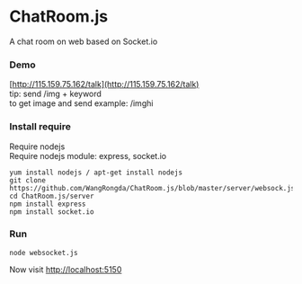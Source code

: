 ChatRoom.js
===========
A chat room on web based on Socket.io

### Demo ###
[http://115.159.75.162/talk](http://115.159.75.162/talk) <br />
tip: send /img + keyword <br /> to get image and send
example: /imghi

### Install require ###
Require nodejs  <br />
Require nodejs module: express, socket.io

	yum install nodejs / apt-get install nodejs
	git clone https://github.com/WangRongda/ChatRoom.js/blob/master/server/websock.js
	cd ChatRoom.js/server
	npm install express
	npm install socket.io

### Run ###

	node websocket.js

Now visit [http://localhost:5150](http://localhost:5150)
